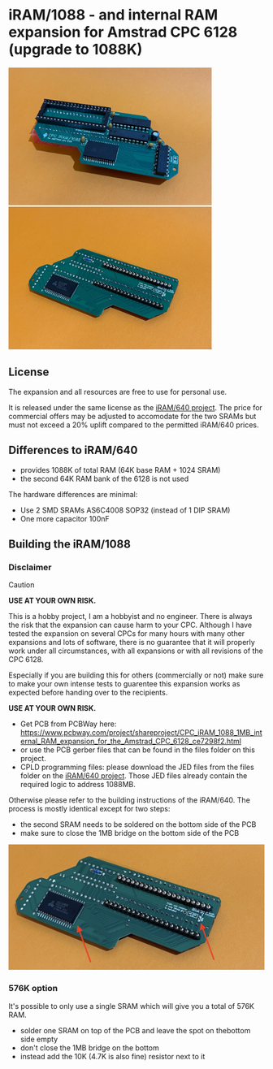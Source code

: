 # iRAM/1088 - and internal RAM expansion for Amstrad CPC 6128 (upgrade to 1088K) 

<img src="/pictures/iram1088a.jpg" width="400"/> <img src="/pictures/iram1088b.jpg" width="400"/>

## License

The expansion and all resources are free to use for personal use.

It is released under the same license as the [iRAM/640 project](https://github.com/etomuc/CPC6128_iRAM-640). The price for commercial offers may be adjusted to accomodate for the two SRAMs but must not exceed a 20% uplift compared to the permitted iRAM/640 prices. 

## Differences to iRAM/640

- provides 1088K of total RAM (64K base RAM + 1024 SRAM)
- the second 64K RAM bank of the 6128 is not used

The hardware differences are minimal:

* Use 2 SMD SRAMs AS6C4008 SOP32 (instead of 1 DIP SRAM)
* One more capacitor 100nF

## Building the iRAM/1088

### Disclaimer

> [!CAUTION]
>**USE AT YOUR OWN RISK.**
>
>This is a hobby project, I am a hobbyist and no engineer. There is always the risk that the expansion can cause harm to your CPC. 
>Although I have tested the expansion on several CPCs for many hours with many other expansions and lots of software, there is no guarantee that it will properly work under all circumstances, with all expansions or with all revisions of the CPC 6128.
>
> Especially if you are building this for others (commercially or not) make sure to make your own intense tests to guarentee this expansion works as expected before handing over to the recipients.  
>
>**USE AT YOUR OWN RISK.** 

- Get PCB from PCBWay here: https://www.pcbway.com/project/shareproject/CPC_iRAM_1088_1MB_internal_RAM_expansion_for_the_Amstrad_CPC_6128_ce7298f2.html
- or use the PCB gerber files that can be found in the files folder on this project. 
- CPLD programming files: please download the JED files from the files folder on the [iRAM/640 project](https://github.com/etomuc/CPC6128_iRAM-640). Those JED files already contain the required logic to address 1088MB. 

Otherwise please refer to the building instructions of the iRAM/640. The process is mostly identical except for two steps:

- the second SRAM needs to be soldered on the bottom side of the PCB
- make sure to close the 1MB bridge on the bottom side of the PCB

<img src="/pictures/iram1088bridge.jpg" width="600"/>

### 576K option

It's possible to only use a single SRAM which will give you a total of 576K RAM. 

- solder one SRAM on top of the PCB and leave the spot on thebottom side empty
- don't close the 1MB bridge on the bottom
- instead add the 10K (4.7K is also fine) resistor next to it
